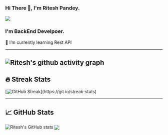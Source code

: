 ### Hi There 👋, I'm Ritesh Pandey.
<img src="https://img.freepik.com/free-vector/cloud-hosting-concept-illustration_114360-730.jpg?w=740&t=st=1664633502~exp=1664634102~hmac=5065f06779c5311549e3f96b04ecd5e82b13f6445a6c145b4094d8716f983378" allign="right">

### I'm BackEnd Develpoer.
🌱 I’m currently learning Rest API 

-------------------------------------------------------------------------------------------------------------------------------------------------------------------------
![Ritesh's github activity graph](https://activity-graph.herokuapp.com/graph?username=Ritesh22p1401b&theme=react-dark&hide_border=true&area=true)
-------------------------------------------------------------------------------------------------------------------------------------------------------------------------
## 🔥 Streak Stats

[![GitHub Streak](https://github-readme-streak-stats.herokuapp.com/?user=Ritesh22p1401b&theme=dark&hide_border=true")](https://git.io/streak-stats)

-------------------------------------------------------------------------------------------------------------------------------------------------------------------------
## &#x1f4c8; GitHub Stats

![Ritesh's GitHub stats](https://github-readme-stats.vercel.app/api?username=Ritesh22p1401b&show_icons=true&theme=gruvbox)
<a href="https://github.com/Ritesh22p1401b/Ritesh22p1401b">
  <img align="center" src="https://github-readme-stats.vercel.app/api/top-langs/?username=Ritesh22p1401b&hide=java,html,tex&title_color=ffffff&text_color=c9cacc&icon_color=2bbc8a&bg_color=1d1f21&langs_count=3" />
</a>
